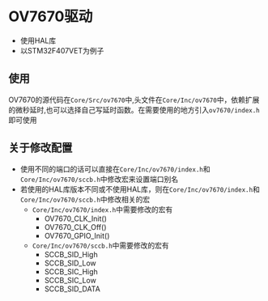 # OV7670驱动

- 使用HAL库
- 以STM32F407VET为例子

## 使用

OV7670的源代码在`Core/Src/ov7670`中,头文件在`Core/Inc/ov7670`中，依赖扩展的微秒延时,也可以选择自己写延时函数。在需要使用的地方引入`ov7670/index.h`即可使用

## 关于修改配置

- 使用不同的端口的话可以直接在`Core/Inc/ov7670/index.h`和`Core/Inc/ov7670/sccb.h`中修改宏来设置端口别名
- 若使用的HAL库版本不同或不使用HAL库，则在`Core/Inc/ov7670/index.h`和`Core/Inc/ov7670/sccb.h`中修改相关的宏
  - `Core/Inc/ov7670/index.h`中需要修改的宏有
    - OV7670_CLK_Init()
    - OV7670_CLK_Off()
    - OV7670_GPIO_Init()
  - `Core/Inc/ov7670/sccb.h`中需要修改的宏有
    - SCCB_SID_High
    - SCCB_SID_Low
    - SCCB_SIC_High
    - SCCB_SIC_Low
    - SCCB_SID_DATA